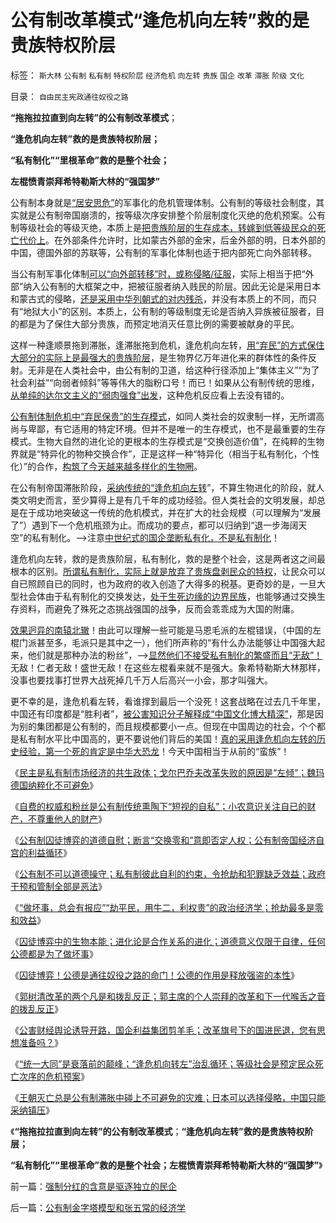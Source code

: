 # 公有制改革模式“逢危机向左转”救的是贵族特权阶层

标签： `斯大林` `公有制` `私有制` `特权阶层` `经济危机` `向左转` `贵族` `国企` `改革` `滞胀` `阶级` `文化` 

目录： `自由民主宪政通往奴役之路`

**“拖拖拉拉直到向左转”的公有制改革模式**；

**“逢危机向左转”救的是贵族特权阶层；**

**“私有制化”“里根革命”救的是整个社会；**

**左棍愤青崇拜希特勒斯大林的“强国梦”**

公有制本身就是[“居安思危”](../../../2012/1/1/多数人暴政的“怀旧”“复古”的虚拟正义.md)的军事化的危机管理体制。公有制的等级社会制度，其实就是公有制帝国崩溃的，按等级次序安排整个阶层制度化灭绝的危机预案。公有制等级社会的等级灭绝，本质上是[把贵族阶层的生存成本，转嫁到低等级民众的死亡代价上](../../../2012/3/30/封建是统治的进步，黑暗的欧洲中世纪.md)。在外部条件允许时，比如蒙古外部的金宋，后金外部的明，日本外部的中国，德国外部的苏联等，公有制的军事化体制也适于把内部死亡向外部转移。

当公有制军事化体制[可以“向外部转移”时，或称侵略/征服](../../../2012/2/19/公有制前提下“同种相残闹革命”是有必要的.md)，实际上相当于把“外部”纳入公有制的大框架之中，把被征服者纳入贱民的阶层。因此无论是采用日本和蒙古式的侵略，[还是采用中华列朝式的对内残杀](../../../2010/5/17/中央集权社会积聚整个社会危机的堰塞湖.md)，并没有本质上的不同，而只有“地狱大小”的区别。本质上，公有制的等级制度无论是否纳入异族被征服者，目的都是为了保住大部分贵族，而预定地消灭任意比例的需要被献身的平民。

这样一种逢顺景拖到滞胀，逢滞胀拖到危机，逢危机向左转，[用“弃民”的方式保住大部分的实际上是最强大的贵族阶层](../../../2012/3/21/“改革达成共识”是自欺欺人；“保卫国企”的真面目.md)，是生物界亿万年进化来的群体性的条件反射。无非是在人类社会中，由公有制的卫道，给这种行径添加上“集体主义”“为了社会利益”“向弱者倾斜”等等伟大的脂粉口号！而已！如果从公有制传统的思维，[从单纯的达尔文主义的“弱肉强食”出发](../../../2010/10/17/基督教迷信对马克思主义的贡献.md)，这种危机反应看上去没有错的。

[公有制体制危机中“弃民保贵”的生存模式](../../../2012/3/11/阿马蒂亚森：大饥荒！正常死亡的扩大化.md)，如同人类社会的奴隶制一样，无所谓高尚与卑鄙，有它适用的特定环境。但并不是唯一的生存模式，也不是最重要的生存模式。生物大自然的进化论的更根本的生存模式是“交换创造价值”，在纯粹的生物界就是“特异化的物种交换合作”，正是这样一种“特异化（相当于私有制化，个性化）”的合作，[构筑了今天越来越多样化的生物圈](../../../2009/5/2/进化论的多样化和去多样化.md)。

在公有制帝国滞胀阶段，[采纳传统的“逢危机向左转](../../../2009/12/17/崇祯皇帝获报“国进民退”.md)”，不算生物进化的阶段，就人类文明史而言，至少算得上是有几千年的成功经验。但人类社会的文明发展，却总是在于成功地突破这一传统的危机模式，并在扩大的社会规模（可以理解为“发展了”）遇到下一个危机瓶颈为止。而成功的要点，都可以归纳到“退一步海阔天空”的私有制化。——>注意[中世纪式的国企垄断私有化，不是私有制化](../../../2012/3/24/&quot;封建&quot;指贵族承包国企的私有化.md)！

逢危机向左转，救的是贵族阶层，私有制化，救的是整个社会，这是两者这之间最根本的区别。[所谓私有制化，实际上就是放弃了贵族盘剥民众的特权](../../../2012/3/8/私有化是公有制的一种形式.md)，让民众可以自已照顾自已的同时，也为政府的收入创造了大得多的税基。更奇妙的是，一旦大型社会体由于私有制化的交换发达，[处于生死边缘的边界民族](../../../2011/8/22/蛮族是奴隶社会伴生物；蛮族是集体奴隶.md)，也能够通过交换生存资料，而避免了殊死之态挑战强国的战争，反而会乖乖成为大国的附庸。

[效果迥异的南辕北辙](../../../2011/1/25/改革可以渐进，但不应南辕北辙.md)！由此可以理解一些可能是马恩毛派的左棍错误，（中国的左棍门派甚至多，毛派只是其中之一），他们所声称的“有什么办法能够让中国强大起来，他们就是那种办法的粉丝”，——>[显然他们不接受私有制化的繁盛而且“无敌”！](../../../2010/5/3/美国历史上最可笑的对手.md)无敌！仁者无敌！盛世无敌！在这些左棍看来就不是强大。象希特勒斯大林那样，没事也要找事打世界大战死掉几千万人后高兴一小会，那才叫强大。

更不幸的是，逢危机看左转，看谁撑到最后一个没死！这套战略在过去几千年里，中国还有印度都是“胜利者”，[被公害知识分子解释成“中国文化博大精深”](../../../2009/3/22/宋明清在国学儒教绝对道德观维系下的必然败亡.md)，那是因为别的集团都是公有制的，而且规模都要小一点。但现在中国周边的社会，个个都是私有制水平比中国高的，更不要说他们背后的美国！[真的采用逢危机向左转的历史经验，第一个死的肯定是中华大恐龙](../../../2009/5/31/西方列强帝国主义国家不够“哥们人道”的食腐本性.md)！今天中国相当于从前的“蛮族”！

《[民主是私有制市场经济的共生政体；戈尔巴乔夫改革失败的原因是“左倾”；魏玛德国纳粹化不可避免](../../../2012/5/12/戈尔巴乔夫改革失败和魏玛德国纳粹化的共同机理.md)》

《[自费的权威和粉丝是公有制传统熏陶下“短视的自私”；小农意识关注自已的财产，不尊重他人的财产](../../../2012/5/13/世界上根本不存在真正被忽悠的粉丝.md)》

《[公有制囚徒博弈的道德自慰；断言“交换零和”意即否定人权；公有制帝国经济自宫的利益循环](../../../2012/5/13/公有制囚徒博弈的道德自慰，经济自杀的利益循环.md)》

《[公有制不可以道德操守；私有制彼此自利的约束，令抢劫和犯罪缺乏效益；政府干预和管制全部是恶法](../../../2012/5/13/公有制不是可以道德操守的社会;.md)》

《[“做坏事，总会有报应”“劫平民，用牛二，利权贵”的政治经济学；抢劫最多是零和效益](../../../2012/5/14/“做坏事，总会有报应”的政治经济学.md)》

《[囚徒博弈中的生物本能；进化论是合作关系的进化；道德意义仅限于自律，任何公德都是为了做坏事](../../../2012/5/14/囚徒博弈中的生物本能,任何公德都是为了做坏事；.md)》

《[囚徒博弈！公德是通往奴役之路的命门！公德的作用是释放强盗的本性](../../../2012/5/14/囚徒博弈！公德是通往奴役之路的命门！.md)》

《[郭树清改革的两个凡是和拨乱反正；郭主席的个人崇拜的改革和下一代喉舌之音的拨乱反正](../../../2012/5/14/郭主席新政的两个凡是和拨乱反正.md)》

《[公害财经舆论诱导开路，国企利益集团剪羊毛；改革旗号下的国进民退，您有思想准备吗？](../../../2012/5/15/万一出现改革旗号下的国进民退，您有思想准备吗？.md)》

《[“统一大同”是衰落前的颠峰；“逢危机向转左”治乱循环；等级社会是预定民众死亡次序的危机预案](../../../2012/5/15/“统一大同”的社会就是衰落前的颠峰；.md)》

《[王朝灭亡总是公有制滞胀中碰上不可避免的灾难；日本可以选择侵略，中国只能采纳镇压](../../../2012/5/15/公有制滞胀中的灾变，日本可以选择侵略；.md)》

《**“拖拖拉拉直到向左转”的公有制改革模式**；**“逢危机向左转”救的是贵族特权阶层；**

**“私有制化”“里根革命”救的是整个社会；左棍愤青崇拜希特勒斯大林的“强国梦”**》

前一篇：[强制分红的含意是驱逐独立的民企](../../../2012/5/15/强制分红的含意是驱逐独立的民企.md)

后一篇：[公有制金字塔模型和张五常的经济学](../../../2012/5/16/公有制金字塔模型和张五常的经济学.md)